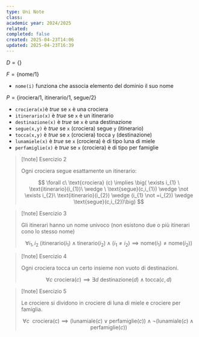 ```yaml
---
type: Uni Note
class: 
academic year: 2024/2025
related: 
completed: false
created: 2025-04-23T14:06
updated: 2025-04-23T16:39
---
```

$D = \{  \}$

$F = \{ \text{nome/1} \}$
- `nome(i)` funziona che associa elemento del dominio il suo nome

$P = \{ \text{irociera/1, itinerario/1, segue/2} \}$
- `crociera(x)`è *true* se `x` è una crociera
- `itinerario(x)` è *true* se `x` è un itinerario
- `destinazione(x)` è *true* se `x` è una destinazione
- `segue(x,y)` è *true* se `x` (crociera) segue `y` (itinerario)
- `tocca(x,y)` è *true* se `x` (crociera) tocca `y` (destinazione)
- `lunamiele(x)` è *true* se `x` (crociera) è di tipo luna di miele
- `perfamiglie(x)` è *true* se `x` (crociera) è di tipo per famiglie

>[!note] Esercizio 2
>
>Ogni crociera segue esattamente un itinerario:
>
>$$
>\forall c\ \text{crociera} (c) \implies \big( \exists i_{1} \ \text{itinerario}(i_{1})\ \wedge \ \text{segue}(c,i_{1}) \wedge \not \exists i_{2}\ \text{itinerario}(i_{2}) \wedge (i_{1} \not =i_{2}) \wedge  \text{segue}(c,i_{2})\big)
>$$

>[!note] Esercizio 3
>
>Gli itinerari hanno un nome univoco (non esistono due o più itinerari cono lo stesso nome)
>
>$$
>\forall i_{1}, i_{2}\ \Big(\text{itinerario}(i_{1}) \wedge \text{tinerario}(i_{2}) \wedge  (i_{1} \not = i_{2}) \implies \text{nome}(i_{1}) \not= \text{nome}(i_{2}) \Big)
>$$

>[!note] Esercizio 4
>
>Ogni crociera tocca un certo insieme non vuoto di destinazioni.
>
>$$
\forall c\ \text{crociera}(c) \implies \exists d \ \text{destinazione}(d) \wedge \text{tocca}(c,d)
>$$

>[!note] Esercizio 5
>
>Le crociere si dividono in crociere di luna di miele e crociere per famiglia.
>
>$$
>\forall c\ \ \text{crociera(c)} \implies \big(\text{lunamiale}(c) \vee \text{perfamiglie}(c) \big) \wedge \neg \big(\text{lunamiale}(c) \wedge  \text{perfamiglie}(c) \big)
>$$
